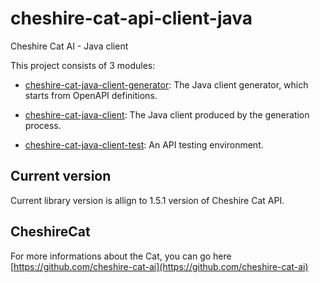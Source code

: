 # cheshire-cat-api-client-java

Cheshire Cat AI - Java client

This project consists of 3 modules:

- [cheshire-cat-java-client-generator](cheshire-cat-java-client-generator): The Java client generator, which starts from OpenAPI definitions.

- [cheshire-cat-java-client](cheshire-cat-java-client): The Java client produced by the generation process.

- [cheshire-cat-java-client-test](cheshire-cat-java-client-test): An API testing environment.

## Current version

Current library version is allign to 1.5.1 version of Cheshire Cat API.

## CheshireCat

For more informations about the Cat, you can go here [https://github.com/cheshire-cat-ai](https://github.com/cheshire-cat-ai)
